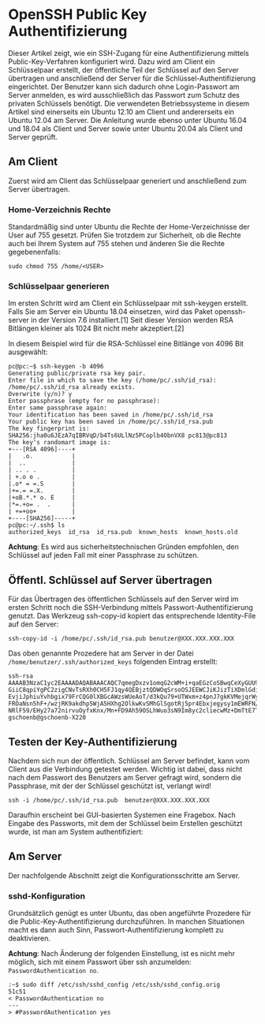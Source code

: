 # OpenSSH Public Key Authentifizierung
Dieser Artikel zeigt, wie ein SSH-Zugang für eine Authentifizierung mittels Public-Key-Verfahren konfiguriert wird. Dazu wird am Client ein Schlüsselpaar erstellt, der öffentliche Teil der Schlüssel auf den Server übertragen und anschließend der Server für die Schlüssel-Authentifizierung eingerichtet. Der Benutzer kann sich dadurch ohne Login-Passwort am Server anmelden, es wird ausschließlich das Passwort zum Schutz des privaten Schlüssels benötigt. Die verwendeten Betriebssysteme in diesem Artikel sind einerseits ein Ubuntu 12.10 am Client und andererseits ein Ubuntu 12.04 am Server. Die Anleitung wurde ebenso unter Ubuntu 16.04 und 18.04 als Client und Server sowie unter Ubuntu 20.04 als Client und Server geprüft. 

## Am Client

Zuerst wird am Client das Schlüsselpaar generiert und anschließend zum Server übertragen.

### Home-Verzeichnis Rechte

Standardmäßig sind unter Ubuntu die Rechte der Home-Verzeichnisse der User auf 755 gesetzt. Prüfen Sie trotzdem zur Sicherheit, ob die Rechte auch bei Ihrem System auf 755 stehen und änderen Sie die Rechte gegebenenfalls:
```
sudo chmod 755 /home/<USER>
```
### Schlüsselpaar generieren

Im ersten Schritt wird am Client ein Schlüsselpaar mit ssh-keygen erstellt. Falls Sie am Server ein Ubuntu 18.04 einsetzen, wird das Paket openssh-server in der Version 7.6 installiert.[1] Seit dieser Version werden RSA Bitlängen kleiner als 1024 Bit nicht mehr akzeptiert.[2]

In diesem Beispiel wird für die RSA-Schlüssel eine Bitlänge von 4096 Bit ausgewählt: 

```
pc@pc:~$ ssh-keygen -b 4096
Generating public/private rsa key pair.
Enter file in which to save the key (/home/pc/.ssh/id_rsa): 
/home/pc/.ssh/id_rsa already exists.
Overwrite (y/n)? y
Enter passphrase (empty for no passphrase): 
Enter same passphrase again: 
Your identification has been saved in /home/pc/.ssh/id_rsa
Your public key has been saved in /home/pc/.ssh/id_rsa.pub
The key fingerprint is:
SHA256:jha0u6JEzA7qIBRVqD/b4Ts6ULlNz5PCoplb4ObnVX8 pc813@pc813
The key's randomart image is:
+---[RSA 4096]----+
|   .o.           |
|  ..             |
| .. . .          |
| +.o o .         |
|.o* = =.S        |
|+=.= =.X.        |
|+oB.*.* o. E     |
|*=.+o= .  .      |
| +=+oo+          |
+----[SHA256]-----+
pc@pc:~/.ssh$ ls
authorized_keys  id_rsa  id_rsa.pub  known_hosts  known_hosts.old

```
**Achtung**: Es wird aus sicherheitstechnischen Gründen empfohlen, den Schlüssel auf jeden Fall mit einer Passphrase zu schützen.

## Öffentl. Schlüssel auf Server übertragen

Für das Übertragen des öffentlichen Schlüssels auf den Server wird im ersten Schritt noch die SSH-Verbindung mittels Passwort-Authentifizierung genutzt. Das Werkzeug ssh-copy-id kopiert das entsprechende Identity-File auf den Server: 

```
ssh-copy-id -i /home/pc/.ssh/id_rsa.pub benutzer@XXX.XXX.XXX.XXX
```

Das oben genannte Prozedere hat am Server in der Datei ```/home/benutzer/.ssh/authorized_keys``` folgenden Eintrag erstellt: 

```:~$ cat .ssh/authorized_keys 
ssh-rsa AAAAB3NzaC1yc2EAAAADAQABAAACAQC7qmegDxzv1omqG2cWM+i+qaEGzCoSBwqCeXyGUU93sTqtNYYHJVGj6YZqXeXEGzJtKm2A/uo59Y+WmqhJgW7HcT2Hqvo80NfbIRhqE9TJETyBe
GiiC8qpiYgPC2zigCNvTsRXh0CH5FJ1qy4QEBjztQDWOqSrsoOSJEEWCJiKJizTiXDmlGdiKE409GBo8lvlbMRWbrMj3iX825WTqy/T0Pio1kqANDotLnPA0sRXUPVyzc/ghzqRHzFetzP9j7C0nh
EvjiJphiuYvhbgix79FrCQG0lXBGcAWzsWUeAoT/d3kQu79+UTWxm+z4pnJ7gkKVMejqrWys560SdAqD264dc5UBRGI9j6XxVKdraSaEitDneONrSAt2tE/RwRxh2ASxqQfdF88zyDI8/ma608tHc
FROaNsn5hF+/wzjRK9akdhp5WjA5HXhg2OlkwKvSMhGlSgotRj5pr4Ebxjegysy1mEWRFN/vh/oNq4uHQy8adpfogaVELkI/Z2nuAdQk+uMy6D1hrKhUWubmBPxTbG00IWF25Tyuz8hnFRP9+gB/P
NRlF59/EHy27a72nirvuOyfxKnx/Mn+FD9Ah59OSLhWuo3sN9Im8yc2cliecwMz+DmTtE7TwzNw9v2zfxU9JDQwyLtppULiGpmKFOLHjz+SVGxSbVsWS//IyNK1GrQ== gschoenb@gschoenb-X220
```

## Testen der Key-Authentifizierung

Nachdem sich nun der öffentlich. Schlüssel am Server befindet, kann vom Client aus die Verbindung getestet werden. Wichtig ist dabei, dass nicht nach dem Passwort des Benutzers am Server gefragt wird, sondern die Passphrase, mit der der Schlüssel geschützt ist, verlangt wird!
```
ssh -i /home/pc/.ssh/id_rsa.pub  benutzer@XXX.XXX.XXX.XXX
```
Daraufhin erscheint bei GUI-basierten Systemen eine Fragebox. Nach Eingabe des Passworts, mit dem der Schlüssel beim Erstellen geschützt wurde, ist man am System authentifiziert: 

## Am Server

Der nachfolgende Abschnitt zeigt die Konfigurationsschritte am Server.

### sshd-Konfiguration

Grundsätzlich genügt es unter Ubuntu, das oben angeführte Prozedere für die Public-Key-Authentifizierung durchzuführen. In manchen Situationen macht es dann auch Sinn, Passwort-Authentifizierung komplett zu deaktivieren.

**Achtung**: Nach Änderung der folgenden Einstellung, ist es nicht mehr möglich, sich mit einem Passwort über ssh anzumelden: ```PasswordAuthentication no```. 
```
:~$ sudo diff /etc/ssh/sshd_config /etc/ssh/sshd_config.orig
51c51
< PasswordAuthentication no
---
> #PasswordAuthentication yes
```


